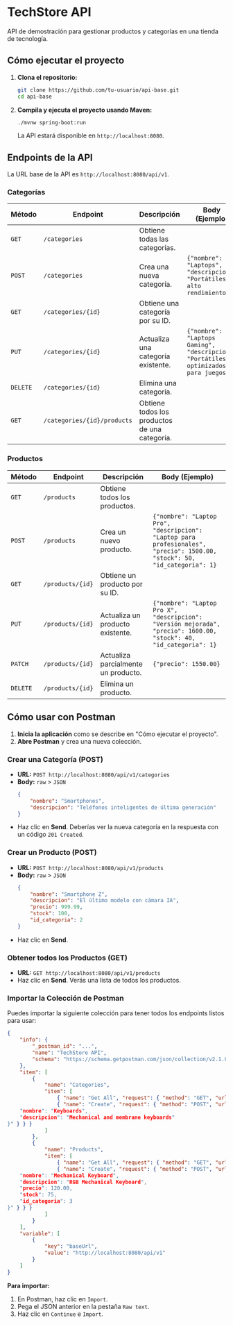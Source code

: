 # TechStore API

API de demostración para gestionar productos y categorías en una tienda de tecnología.

## Cómo ejecutar el proyecto

1.  **Clona el repositorio:**
    ```bash
    git clone https://github.com/tu-usuario/api-base.git
    cd api-base
    ```
2.  **Compila y ejecuta el proyecto usando Maven:**
    ```bash
    ./mvnw spring-boot:run
    ```
    La API estará disponible en `http://localhost:8080`.

## Endpoints de la API

La URL base de la API es `http://localhost:8080/api/v1`.

### Categorías

| Método | Endpoint | Descripción | Body (Ejemplo) |
| --- | --- | --- | --- |
| `GET` | `/categories` | Obtiene todas las categorías. | |
| `POST` | `/categories` | Crea una nueva categoría. | `{"nombre": "Laptops", "descripcion": "Portátiles de alto rendimiento"}` |
| `GET` | `/categories/{id}` | Obtiene una categoría por su ID. | |
| `PUT` | `/categories/{id}` | Actualiza una categoría existente. | `{"nombre": "Laptops Gaming", "descripcion": "Portátiles optimizados para juegos"}` |
| `DELETE` | `/categories/{id}` | Elimina una categoría. | |
| `GET` | `/categories/{id}/products` | Obtiene todos los productos de una categoría. | |

### Productos

| Método | Endpoint | Descripción | Body (Ejemplo) |
| --- | --- | --- | --- |
| `GET` | `/products` | Obtiene todos los productos. | |
| `POST` | `/products` | Crea un nuevo producto. | `{"nombre": "Laptop Pro", "descripcion": "Laptop para profesionales", "precio": 1500.00, "stock": 50, "id_categoria": 1}` |
| `GET` | `/products/{id}` | Obtiene un producto por su ID. | |
| `PUT` | `/products/{id}` | Actualiza un producto existente. | `{"nombre": "Laptop Pro X", "descripcion": "Versión mejorada", "precio": 1600.00, "stock": 40, "id_categoria": 1}` |
| `PATCH` | `/products/{id}` | Actualiza parcialmente un producto. | `{"precio": 1550.00}` |
| `DELETE` | `/products/{id}` | Elimina un producto. | |

## Cómo usar con Postman

1.  **Inicia la aplicación** como se describe en "Cómo ejecutar el proyecto".
2.  **Abre Postman** y crea una nueva colección.

### Crear una Categoría (POST)

*   **URL:** `POST http://localhost:8080/api/v1/categories`
*   **Body:** `raw` > `JSON`
    ```json
    {
        "nombre": "Smartphones",
        "descripcion": "Teléfonos inteligentes de última generación"
    }
    ```
*   Haz clic en **Send**. Deberías ver la nueva categoría en la respuesta con un código `201 Created`.

### Crear un Producto (POST)

*   **URL:** `POST http://localhost:8080/api/v1/products`
*   **Body:** `raw` > `JSON`
    ```json
    {
        "nombre": "Smartphone Z",
        "descripcion": "El último modelo con cámara IA",
        "precio": 999.99,
        "stock": 100,
        "id_categoria": 2 
    }
    ```
*   Haz clic en **Send**.

### Obtener todos los Productos (GET)

*   **URL:** `GET http://localhost:8080/api/v1/products`
*   Haz clic en **Send**. Verás una lista de todos los productos.

### Importar la Colección de Postman

Puedes importar la siguiente colección para tener todos los endpoints listos para usar:

```json
{
    "info": {
        "_postman_id": "...",
        "name": "TechStore API",
        "schema": "https://schema.getpostman.com/json/collection/v2.1.0/collection.json"
    },
    "item": [
        {
            "name": "Categories",
            "item": [
                { "name": "Get All", "request": { "method": "GET", "url": { "raw": "{{baseUrl}}/categories" } } },
                { "name": "Create", "request": { "method": "POST", "url": { "raw": "{{baseUrl}}/categories" }, "body": { "mode": "raw", "raw": "{
    "nombre": "Keyboards",
    "descripcion": "Mechanical and membrane keyboards"
}" } } }
            ]
        },
        {
            "name": "Products",
            "item": [
                { "name": "Get All", "request": { "method": "GET", "url": { "raw": "{{baseUrl}}/products" } } },
                { "name": "Create", "request": { "method": "POST", "url": { "raw": "{{baseUrl}}/products" }, "body": { "mode": "raw", "raw": "{
    "nombre": "Mechanical Keyboard",
    "descripcion": "RGB Mechanical Keyboard",
    "precio": 120.00,
    "stock": 75,
    "id_categoria": 3
}" } } }
            ]
        }
    ],
    "variable": [
        {
            "key": "baseUrl",
            "value": "http://localhost:8080/api/v1"
        }
    ]
}
```
**Para importar:**
1.  En Postman, haz clic en `Import`.
2.  Pega el JSON anterior en la pestaña `Raw text`.
3.  Haz clic en `Continue` e `Import`.
